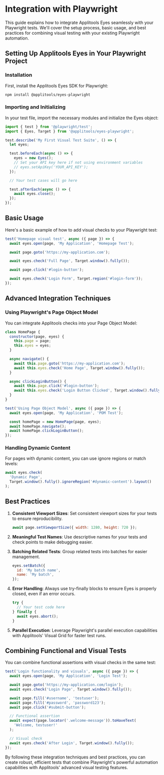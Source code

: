 # Integration with Playwright

This guide explains how to integrate Applitools Eyes seamlessly with your Playwright tests. We'll cover the setup process, basic usage, and best practices for combining visual testing with your existing Playwright automation.

## Setting Up Applitools Eyes in Your Playwright Project

### Installation

First, install the Applitools Eyes SDK for Playwright:

```bash
npm install @applitools/eyes-playwright
```

### Importing and Initializing

In your test file, import the necessary modules and initialize the Eyes object:

```javascript
import { test } from '@playwright/test';
import { Eyes, Target } from '@applitools/eyes-playwright';

test.describe('My First Visual Test Suite', () => {
  let eyes;

  test.beforeEach(async () => {
    eyes = new Eyes();
    // Set your API key here if not using environment variables
    // eyes.setApiKey('YOUR_API_KEY');
  });

  // Your test cases will go here

  test.afterEach(async () => {
    await eyes.close();
  });
});
```

## Basic Usage

Here's a basic example of how to add visual checks to your Playwright test:

```javascript
test('Homepage visual test', async ({ page }) => {
  await eyes.open(page, 'My Application', 'Homepage Test');

  await page.goto('https://my-application.com');

  await eyes.check('Full Page', Target.window().fully());

  await page.click('#login-button');

  await eyes.check('Login Form', Target.region('#login-form'));
});
```

## Advanced Integration Techniques

### Using Playwright's Page Object Model

You can integrate Applitools checks into your Page Object Model:

```javascript
class HomePage {
  constructor(page, eyes) {
    this.page = page;
    this.eyes = eyes;
  }

  async navigate() {
    await this.page.goto('https://my-application.com');
    await this.eyes.check('Home Page', Target.window().fully());
  }

  async clickLoginButton() {
    await this.page.click('#login-button');
    await this.eyes.check('Login Button Clicked', Target.window().fully());
  }
}

test('Using Page Object Model', async ({ page }) => {
  await eyes.open(page, 'My Application', 'POM Test');

  const homePage = new HomePage(page, eyes);
  await homePage.navigate();
  await homePage.clickLoginButton();
});
```

### Handling Dynamic Content

For pages with dynamic content, you can use ignore regions or match levels:

```javascript
await eyes.check(
  'Dynamic Page',
  Target.window().fully().ignoreRegion('#dynamic-content').layout()
);
```

## Best Practices

1. **Consistent Viewport Sizes**: Set consistent viewport sizes for your tests to ensure reproducibility.

   ```javascript
   await page.setViewportSize({ width: 1280, height: 720 });
   ```

2. **Meaningful Test Names**: Use descriptive names for your tests and check points to make debugging easier.

3. **Batching Related Tests**: Group related tests into batches for easier management.

   ```javascript
   eyes.setBatch({
     id: 'My batch name',
     name: 'My batch',
   });
   ```

4. **Error Handling**: Always use try-finally blocks to ensure Eyes is properly closed, even if an error occurs.

   ```javascript
   try {
     // Your test code here
   } finally {
     await eyes.abort();
   }
   ```

5. **Parallel Execution**: Leverage Playwright's parallel execution capabilities with Applitools' Visual Grid for faster test runs.

## Combining Functional and Visual Tests

You can combine functional assertions with visual checks in the same test:

```javascript
test('Login functionality and visuals', async ({ page }) => {
  await eyes.open(page, 'My Application', 'Login Test');

  await page.goto('https://my-application.com/login');
  await eyes.check('Login Page', Target.window().fully());

  await page.fill('#username', 'testuser');
  await page.fill('#password', 'password123');
  await page.click('#submit-button');

  // Functional assertion
  await expect(page.locator('.welcome-message')).toHaveText(
    'Welcome, testuser!'
  );

  // Visual check
  await eyes.check('After Login', Target.window().fully());
});
```

By following these integration techniques and best practices, you can create robust, efficient tests that combine Playwright's powerful automation capabilities with Applitools' advanced visual testing features.
